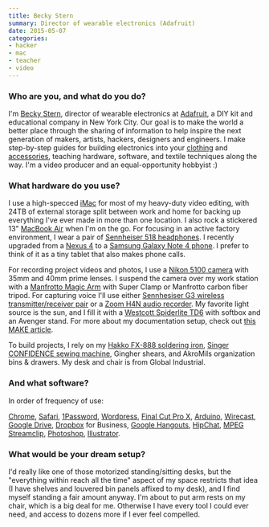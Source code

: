```yaml
---
title: Becky Stern
summary: Director of wearable electronics (Adafruit)
date: 2015-05-07
categories:
- hacker
- mac
- teacher
- video
---
```


### Who are you, and what do you do?

I'm [Becky Stern](http://beckystern.com/ "Becky's website."), director of wearable electronics at [Adafruit](http://www.adafruit.com/ "A DIY company."), a DIY kit and educational company in New York City. Our goal is to make the world a better place through the sharing of information to help inspire the next generation of makers, artists, hackers, designers and engineers. I make step­-by-­step guides for building electronics into your [clothing](https://learn.adafruit.com/firewalker-led-sneakers/overview "Becky's guide for making LED sneakers.") and [accessories](https://learn.adafruit.com/cyberpunk-spikes/overview "Becky's guide for making 3D printed spikes."), teaching hardware, software, and textile techniques along the way. I'm a video producer and an equal­-opportunity hobbyist :)

### What hardware do you use?

I use a high­-specced [iMac][] for most of my heavy­-duty video editing, with 24TB of external storage split between work and home for backing up everything I've ever made in more than one location. I also rock a stickered 13" [MacBook Air][macbook-air] when I'm on the go. For focusing in an active factory environment, I wear a pair of [Sennheiser 518 headphones][hd-518]. I recently upgraded from a [Nexus 4][nexus-4] to a [Samsung Galaxy Note 4 phone][galaxy-note-4]. I prefer to think of it as a tiny tablet that also makes phone calls.

For recording project videos and photos, I use a [Nikon 5100 camera][d5100] with 35mm and 40mm prime lenses. I suspend the camera over my work station with a [Manfrotto Magic Arm][magic-arm] with Super Clamp or Manfrotto carbon fiber tripod. For capturing voice I'll use either [Sennhesiser G3 wireless transmitter/receiver pair][ew-100-g3] or a [Zoom H4N audio recorder][h4n]. My favorite light source is the sun, and I fill it with a [Westcott Spiderlite TD6][spiderlite-td6] with softbox and an Avenger stand. For more about my documentation setup, check out [this MAKE article](http://makezine.com/magazine/make­38­cameras­and­av/beckystips/ "Becky's MAKE article about making awesome videos.").

To build projects, I rely on my [Hakko FX-­888 soldering iron][fx-888], [Singer CONFIDENCE sewing machine][confidence], Gingher shears, and Akro­Mils organization bins & drawers. My desk and chair is from Global Industrial.

### And what software?

In order of frequency of use:

[Chrome][], [Safari][], [1Password][], [Wordpress][], [Final Cut Pro X][final-cut-pro-x], [Arduino][arduino-ide], [Wirecast][], [Google Drive][google-drive], [Dropbox][] for Business, [Google Hangouts][google-hangouts], [HipChat][], [MPEG Streamclip][mpeg-streamclip], [Photoshop][], [Illustrator][].

### What would be your dream setup?

I'd really like one of those motorized standing/sitting desks, but the "everything within reach all the time" aspect of my space restricts that idea (I have shelves and louvered bin panels affixed to my desk), and I find myself standing a fair amount anyway. I'm about to put arm rests on my chair, which is a big deal for me. Otherwise I have every tool I could ever need, and access to dozens more if I ever feel compelled.

[1password]: https://1password.com "Password management software for Mac OS X."
[arduino-ide]: http://web.archive.org/web/20230816193740/https://www.arduino.cc/en/software/ "A development environment for Arduino hardware."
[chrome]: https://www.google.com/intl/en/chrome/ "A WebKit-based browser, where each tab runs in its own thread."
[confidence]: http://web.archive.org/web/20180307001400/http://www.singerco.com:80/products/1495/7470-confidence "A sewing machine."
[d5100]: http://web.archive.org/web/20140825020832/http://www.nikonusa.com:80/en/Nikon-Products/Product/dslr-cameras/D5100.html "A 16.2 megapixel DSLR."
[dropbox]: https://www.dropbox.com/ "Online syncing and storage."
[ew-100-g3]: https://en-us.sennheiser.com/wireless-clip-on-lavalier-microphone-set-presentation-ew-100-eng-g3 "A wireless microphone system."
[final-cut-pro-x]: https://en.wikipedia.org/wiki/Final_Cut_Pro_X "A nonlinear video editor."
[fx-888]: http://web.archive.org/web/20221126221416/https://www.amazon.com/Hakko-FX888-FX-888-Soldering-Station/dp/B004M3U0VU/ "A soldering iron."
[galaxy-note-4]: https://en.wikipedia.org/wiki/Samsung_Galaxy_Note_4 "A phone/tablet."
[google-drive]: http://web.archive.org/web/20220127131904/https://accounts.google.com/ServiceLogin?service=wise "A cloud storage service."
[google-hangouts]: https://mail.google.com/chat "A voice, video and text chat service."
[h4n]: http://web.archive.org/web/20150212190215/http://www.zoom.co.jp/english/products/h4n/ "A digital audio recorder."
[hd-518]: https://www.sennheiser-hearing.com/en-US/p/hd-518/ "Over-the-ear headphones."
[hipchat]: http://web.archive.org/web/20170905004635/https://www.hipchat.com/ "A hosted IM and file service."
[illustrator]: https://www.adobe.com/products/illustrator.html "A vector graphics editor."
[imac]: https://www.apple.com/imac-24/ "An all-in-one computer."
[macbook-air]: https://www.apple.com/macbook-air/ "A very thin laptop."
[magic-arm]: https://www.manfrotto.com/global/magic-arm-with-bracket/ "A camera arm."
[mpeg-streamclip]: http://www.squared5.com/ "A video converter and editor."
[nexus-4]: https://en.wikipedia.org/wiki/Nexus_4 "An Android smartphone."
[photoshop]: https://www.adobe.com/products/photoshop.html "A bitmap image editor."
[safari]: https://www.apple.com/safari/ "A fast web browser."
[spiderlite-td6]: https://www.fjwestcott.com/collections/lighting "A constant lighting system."
[wirecast]: http://www.telestream.net/wirecast/ "Live streaming software."
[wordpress]: https://wordpress.com/ "Weblog publishing software."
